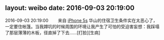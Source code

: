 layout: weibo
date: 2016-09-03 20:19:00
---
2016-09-03 20:19:00  &nbsp;&nbsp;&nbsp;&nbsp;&nbsp;&nbsp; 来自 <a href="sinaweibo://customweibosource" rel="nofollow">iPhone 5s</a>
华山的住宿卫生条件实在太恶心了，一定要住帐篷。当我蹲坑的时候周围的环境让我产生了可怕的受迫害妄想：我踩塌了那层薄薄的木板，径直掉了下去……[打脸][生病] ​​​
